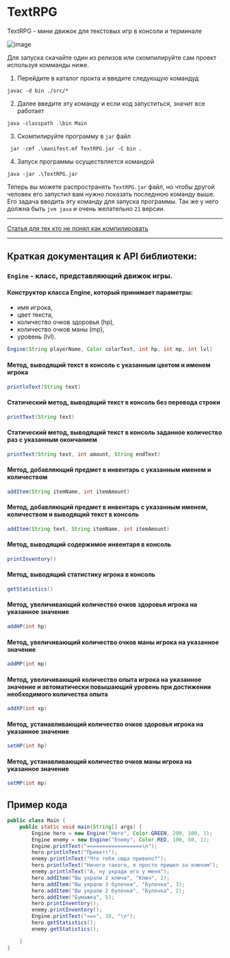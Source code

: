 # TextRPG
TextRPG - мини движок для текстовых игр в консоли и терминале 

![image](https://github.com/tailogs/TextRPG/assets/69743960/da237857-91bc-4c14-8e67-1dfb8b80b57f)

Для запуска скачайте один из релизов или скомпилируйте сам проект используя комманды ниже.

1. Перейдите в каталог прокта и введите следующую командуд

```shell
javac -d bin ./src/*
```

2. Далее введите эту команду и если код запуститься, значит все работает

```shell
java -classpath .\bin Main
```

3. Скомпилируйте программу в `jar` файл

```shell
 jar -cmf .\manifest.mf TextRPG.jar -C bin .
```

4. Запуск программы осуществляется командой

```shell
java -jar .\TextRPG.jar
```

Теперь вы можете распространять `TextRPG.jar` файл, 
но чтобы другой человек его запустил вам нужно показать последнюю команду выше.
Его задача вводить эту команду для запуска программы.
Так же у него должна быть `jvm java` и очень желательно `21` версии.

---

[Статья для тех кто не понял как компилировать](https://javarush.com/groups/posts/2318-kompiljacija-v-java)

---

## Краткая документация к API библиотеки:

### `Engine` - класс, представляющий движок игры.

#### Конструктор класса Engine, который принимает параметры:
- имя игрока,
- цвет текста,
- количество очков здоровья (hp),
- количество очков маны (mp),
- уровень (lvl).

```java
Engine(String playerName, Color colorText, int hp, int mp, int lvl)
```

#### Метод, выводящий текст в консоль с указанным цветом и именем игрока

```java
printlnText(String text)
```

#### Статический метод, выводящий текст в консоль без перевода строки

```java
printText(String text)
```

#### Статический метод, выводящий текст в консоль заданное количество раз с указанным окончанием

```java
printText(String text, int amount, String endText)
```

#### Метод, добавляющий предмет в инвентарь с указанным именем и количеством

```java
addItem(String itemName, int itemAmount)
```

#### Метод, добавляющий предмет в инвентарь с указанным именем, количеством и выводящий текст в консоль

```java
addItem(String text, String itemName, int itemAmount)
```

#### Метод, выводящий содержимое инвентаря в консоль

```java
printInventory()
```

#### Метод, выводящий статистику игрока в консоль

```java
getStatistics()
```

#### Метод, увеличивающий количество очков здоровья игрока на указанное значение

```java
addHP(int hp)
```

#### Метод, увеличивающий количество очков маны игрока на указанное значение

```java
addMP(int mp)
```

#### Метод, увеличивающий количество опыта игрока на указанное значение и автоматически повышающий уровень при достижении необходимого количества опыта

```java
addXP(int xp)
```

#### Метод, устанавливающий количество очков здоровья игрока на указанное значение

```java
setHP(int hp)
```

#### Метод, устанавливающий количество очков маны игрока на указанное значение

```java
setMP(int mp)
```

## Пример кода

```java
public class Main {
    public static void main(String[] args) {
        Engine hero = new Engine("Hero", Color.GREEN, 200, 100, 1);
        Engine enemy = new Engine("Enemy", Color.RED, 100, 50, 1);
        Engine.printText("==================\n");
        hero.printlnText("Привет!");
        enemy.printlnText("Что тебя сюда привело?");
        hero.printlnText("Ничего такого, я просто пришел за ключом");
        enemy.printlnText("А, ну укради его у меня");
        hero.addItem("Вы украли 2 ключа", "Ключ", 2);
        hero.addItem("Вы украли 3 булочки", "Булочка", 3);
        hero.addItem("Вы украли 2 булочки", "Булочка", 2);
        hero.addItem("Бумажка", 5);
        hero.printInventory();
        enemy.printInventory();
        Engine.printText("===", 10, "\n");
        hero.getStatistics();
        enemy.getStatistics();

    }
}
```
